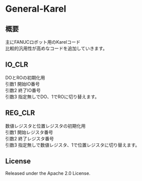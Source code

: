 # General-Karel
## 概要
主にFANUCロボット用のKarelコード  
比較的汎用性が高めなコードを追加していきます。
## IO_CLR
DOとROの初期化用  
引数1  開始IO番号  
引数2  終了IO番号  
引数3  指定無しでDO、1でROに切り替えます。
## REG_CLR
数値レジスタと位置レジスタの初期化用  
引数1  開始レジスタ番号  
引数2  終了レジスタ番号  
引数3  指定無しで数値レジスタ、1で位置レジスタに切り替えます。
## License
Released under the Apache 2.0 License.
